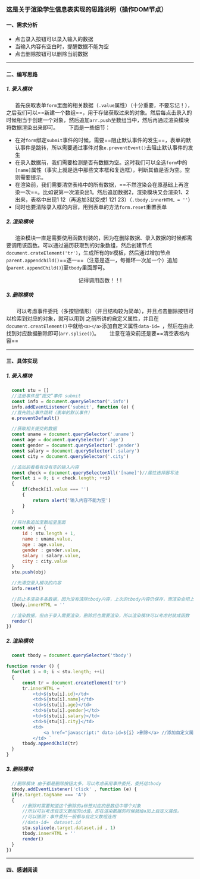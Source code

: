 ### 这是关于渲染学生信息表实现的思路说明（操作DOM节点）

#### 一、需求分析
* 点击录入按钮可以录入输入的数据
* 当输入内容有空白时，提醒数据不能为空
* 点击删除按钮可以删除当前数据
---
#### 二、编写思路
##### 1. 录入模块
&nbsp;&nbsp;&nbsp;&nbsp;&nbsp;&nbsp;首先获取表单```form```里面的相关数据（```.value```属性）（十分重要，不要忘记！），之后我们可以==新建一个数组==，用于存储获取过来的对象。然后每点击录入的时候相当于创建一个对象，然后追加```arr.push```至数组当中，然后再通过渲染模块将数据渲染出来即可。
&nbsp;&nbsp;&nbsp;&nbsp;&nbsp;&nbsp;下面是一些细节：
* 在对```form```绑定```submit```事件的时候，需要==阻止默认事件的发生==，表单的默认事件是跳转，所以需要通过事件对象```e.preventEvent()```去阻止默认事件的发生
* 在录入数据前，我们需要检测是否有数据为空。这时我们可以全选```form```中的```[name]```属性（事实上就是选中那些文本框和复选框），判断其值是否为空。空则需要提示。
* 在渲染前，我们需要清空表格中的所有数据，==不然渲染会在原基础上再渲染一次==。比如说第一次渲染出1。然后追加数据2，渲染模块又会渲染1、2出来，表格中出现1 12（再追加3就变成1 121 23）（```.tbody.innerHTML = ''```）
* 同时也要清除录入框的内容，用到表单的方法```form.reset```重置表单
##### 2. 渲染模块
&nbsp;&nbsp;&nbsp;&nbsp;&nbsp;&nbsp;渲染模块一直是需要使用函数封装的，因为在删除数据、录入数据的时候都需要调用该函数。可以通过遍历获取到的对象数组，然后创建节点```document.crateElement('tr')```，生成所有的tr模板，然后通过增加节点```parent.appendchild()```==逐一==（注意是逐一，每循环一次加一个）追加(```parent.appendChild()```)至```tbody```里面即可。
<center>记得调用函数！！!</center>

##### 3. 删除模块
&nbsp;&nbsp;&nbsp;&nbsp;&nbsp;&nbsp; 可以考虑事件委托（多按钮情形）（并且结构较为简单），并且点击删除按钮可以检索到对应的对象，就可以用到 之前所讲的自定义属性，并且在```document.creatElement()```中就给```<a></a>```添加自定义属性```data-id= ```，然后在由此找到对应数据删除即可(```arr.splice()```)。
&nbsp;&nbsp;&nbsp;&nbsp;&nbsp;&nbsp;注意在渲染前还是要==清空表格内容==

---
#### 三、具体实现
##### 1. 录入模块
  ```Javascript
    const stu = []
    //注册事件是“提交”事件 submit
    const info = document.querySelector('.info')
    info.addEventListener('submit', function (e) {
    //首先防止事件跳转（表单的默认事件）
    e.preventDefault()

    //获取相关提交的数据
    const uname = document.querySelector('.uname')
    const age = document.querySelector('.age')
    const gender = document.querySelector('.gender')
    const salary = document.querySelector('.salary')
    const city = document.querySelector('.city')

    //追加前看看有没有空的输入内容
    const check = document.querySelectorAll('[name]')//属性选择器写法
    for(let i = 0; i < check.length; ++i)
    {
        if(check[i].value === '')
        {
            return alert('输入内容不能为空')
        }
    }
    
    //将对象追加至数组里里面
    const obj = {
        id : stu.length + 1,
        name : uname.value, 
        age : age.value,
        gender : gender.value,
        salary : salary.value,
        city : city.value
    }
    stu.push(obj)

    //先清空录入模块的内容
    info.reset()

    //防止多渲染多条数据，因为没有清除tbody内容，上次的tbody内容仍保存，而渲染会把上一次数据又渲染一遍（比如第一次渲染1，追加内容2，下次渲染会在1的基础上渲染出1和2）
    tbody.innerHTML = ''

    //渲染数据，但由于录入需要渲染，删除后也需要渲染，所以渲染模块可以考虑封装成函数
    render()
})
  ```

##### 2. 渲染模块 
  ```Javascript
    const tbody = document.querySelector('tbody')

function render () {
    for(let i = 0; i < stu.length; ++i)
    {
        const tr = document.createElement('tr')
        tr.innerHTML = `
            <td>${stu[i].id}</td>
            <td>${stu[i].name}</td>
            <td>${stu[i].age}</td>
            <td>${stu[i].gender}</td>
            <td>${stu[i].salary}</td>
            <td>${stu[i].city}</td>
            <td>
                <a href="javascript:" data-id=${i} >删除</a> //添加自定义属性
            </td> `
        tbody.appendChild(tr)
    }
}
  ```

##### 3. 删除模块
  ```Javascript
    //删除模块 由于都是删除按钮太多，可以考虑采用事件委托，委托给tbody
    tbody.addEventListener('click' , function (e) {
    if(e.target.tagName === 'A')
    {
        //删除时需要知道这个删除的a标签对应的是数组中哪个对象
        //所以可以考虑自定义数组的id值，即在渲染数据的时候就给a加上自定义属性。
        //可以猜测：事件委托一般都与自定义数组连用
        //data-id=  dataset.id
        stu.splice(e.target.dataset.id , 1)
        tbody.innerHTML = ''
        render()
    }
})
  ```

---
#### 四、感谢阅读

